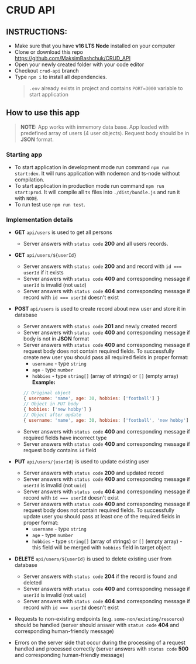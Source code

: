 # CRUD API

## INSTRUCTIONS:

- Make sure that you have **v16 LTS Node** installed on your computer
- Clone or download this repo https://github.com/MaksimBashchuk/CRUD_API
- Open your newly created folder with your code editor
- Checkout `crud-api` branch
- Type `npm i` to install all dependencies.
  > `.env` already exists in project and contains `PORT=3000` variable to start application

## How to use this app

> **NOTE:** App works with inmemory data base. App loaded with predefined array of users (4 user objects). Request body should be in **JSON** format.

### Starting app

- To start application in development mode run command `npm run start:dev`. It will runs application with nodemon and ts-node without compilation.
- To start application in production mode run command `npm run start:prod`. It will compile all `ts` files into `./dist/bundle.js` and run it with `NODE`.
- To run test use `npm run test`.

### Implementation details

- **GET** `api/users` is used to get all persons

  - Server answers with `status code` **200** and all users records.

- **GET** `api/users/${userId}`

  - Server answers with `status code` **200** and and record with `id === userId` if it exists
  - Server answers with `status code` **400** and corresponding message if `userId` is invalid (not `uuid`)
  - Server answers with `status code` **404** and corresponding message if record with `id === userId` doesn't exist

- **POST** `api/users` is used to create record about new user and store it in database

  - Server answers with `status code` **201** and newly created record
  - Server answers with `status code` **400** and corresponding message if body is not in **JSON** format
  - Server answers with `status code` **400** and corresponding message if request body does not contain required fields. To successfully create new user you should pass all required fields in proper format:
    - `username` - type `string`
    - `age` - type `number`
    - `hobbies` - type `string[]` (array of strings) or `[]` (empty array)
      **Example:**
    ```javascript
    // Original object
    { username: 'name', age: 30, hobbies: ['football'] }
    // Object in PUT body
    { hobbies: ['new hobby'] }
    // Object after update
    { username: 'name', age: 30, hobbies: ['football', 'new hobby'] }
    ```
  - Server answers with `status code` **400** and corresponding message if required fields have incorrect type
  - Server answers with `status code` **400** and corresponding message if request body contains `id` field

- **PUT** `api/users/{userId}` is used to update existing user

  - Server answers with `status code` **200** and updated record
  - Server answers with `status code` **400** and corresponding message if `userId` is invalid (not `uuid`)
  - Server answers with `status code` **404** and corresponding message if record with `id === userId` doesn't exist
  - Server answers with `status code` **400** and corresponding message if request body does not contain required fields. To successfully update user you should pass at least one of the required fields in proper format:
    - `username` - type `string`
    - `age` - type `number`
    - `hobbies` - type `string[]` (array of strings) or `[]` (empty array) - this field will be merged with `hobbies` field in target object

- **DELETE** `api/users/${userId}` is used to delete existing user from database

  - Server answers with `status code` **204** if the record is found and deleted
  - Server answers with `status code` **400** and corresponding message if `userId` is invalid (not `uuid`)
  - Server answers with `status code` **404** and corresponding message if record with `id === userId` doesn't exist

- Requests to non-existing endpoints (e.g. `some-non/existing/resource`) should be handled (server should answer with `status code` **404** and corresponding human-friendly message)

- Errors on the server side that occur during the processing of a request handled and processed correctly (server answers with `status code` **500** and corresponding human-friendly message)
